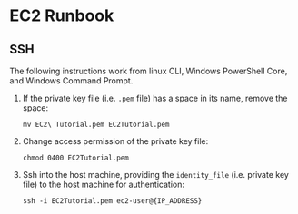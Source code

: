 # EC2 Runbook

## SSH

The following instructions work from linux CLI, Windows PowerShell Core, and Windows Command Prompt.  

1. If the private key file (i.e. `.pem` file) has a space in its name, remove the space:
  
    ```terminal
    mv EC2\ Tutorial.pem EC2Tutorial.pem
    ```

2. Change access permission of the private key file:

    ```terminal
    chmod 0400 EC2Tutorial.pem
    ```

3. Ssh into the host machine, providing the `identity_file` (i.e. private key file) to the host machine for authentication:

    ```terminal
    ssh -i EC2Tutorial.pem ec2-user@{IP_ADDRESS}
    ```
